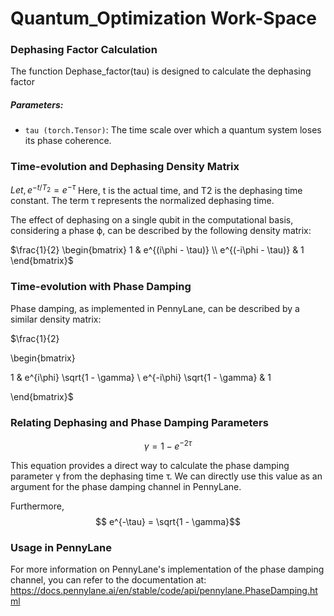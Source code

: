 # Quantum_Optimization Work-Space

### Dephasing Factor Calculation
The function Dephase_factor(tau) is designed to calculate the dephasing factor

##### Parameters:
- `tau (torch.Tensor)`: The time scale over which a quantum system loses its phase coherence.


### Time-evolution and Dephasing Density Matrix
$Let, e^{-t/T_2} = e^{-\tau}$
Here, t is the actual time, and T2 is the dephasing time constant. The term τ represents the normalized dephasing time.

The effect of dephasing on a single qubit in the computational basis, considering a phase ϕ, can be described by the following density matrix:

$\frac{1}{2} 
\begin{bmatrix}
1 & e^{(i\phi - \tau)} \\
e^{(-i\phi - \tau)} & 1
\end{bmatrix}$

### Time-evolution with Phase Damping
Phase damping, as implemented in PennyLane, can be described by a similar density matrix:

$\frac{1}{2} 

\begin{bmatrix}

1 & e^{i\phi} \sqrt{1 - \gamma} \\
e^{-i\phi} \sqrt{1 - \gamma} & 1

\end{bmatrix}$


### Relating Dephasing and Phase Damping Parameters

$$\gamma = 1 - e^{-2 \tau}$$

This equation provides a direct way to calculate the phase damping parameter γ from the dephasing time 
τ. We can directly use this value as an argument for the phase damping channel in PennyLane.

Furthermore,
$$ e^{-\tau} = \sqrt{1 - \gamma}$$

### Usage in PennyLane
For more information on PennyLane's implementation of the phase damping channel, you can refer to the documentation at:
https://docs.pennylane.ai/en/stable/code/api/pennylane.PhaseDamping.html

